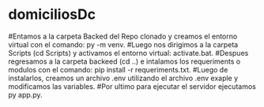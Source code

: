 # domiciliosDc

#Entamos a la carpeta Backed del Repo clonado y creamos el entorno virtual con el comando: py -m venv.
#Luego nos dirigimos a la carpeta Scripts (cd Scripts) y activamos el entorno virtual: activate.bat.
#Despues regresamos a la carpeta backeed (cd ..) e intalamos los requeriments o modulos con el comando: pip install -r requeriments.txt.
#Luego de instalarlos, creamos un archivo .env utilizando el archivo .env exaple y modificamos las variables.
#Por ultimo para ejecutar el servidor ejecutamos py app.py.
